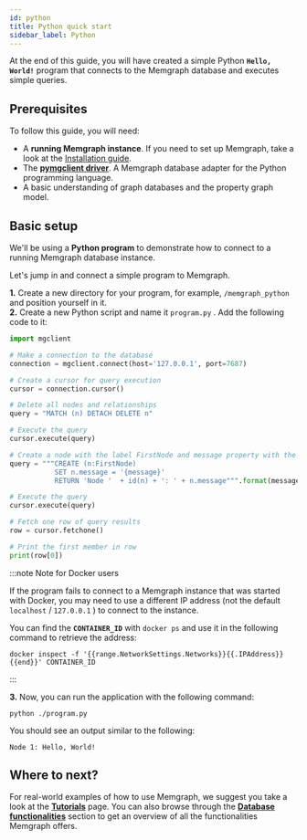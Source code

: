 ```yaml
---
id: python
title: Python quick start
sidebar_label: Python
---
```


At the end of this guide, you will have created a simple Python **`Hello,
World!`** program that connects to the Memgraph database and executes simple
queries.

## Prerequisites

To follow this guide, you will need:
* A **running Memgraph instance**. If you need to set up Memgraph, take a look
  at the [Installation guide](/installation/overview.md).
* The [**pymgclient driver**](https://github.com/memgraph/pymgclient). A
  Memgraph database adapter for the Python programming language.
* A basic understanding of graph databases and the property graph model.

## Basic setup

We'll be using a **Python program** to demonstrate how to connect to a running
Memgraph database instance.<br />

Let's jump in and connect a simple program to Memgraph.

**1.** Create a new directory for your program, for example, `/memgraph_python`
and position yourself in it.<br /> **2.** Create a new Python script and name it
`program.py` . Add the following code to it:

```python
import mgclient

# Make a connection to the database
connection = mgclient.connect(host='127.0.0.1', port=7687)

# Create a cursor for query execution
cursor = connection.cursor()

# Delete all nodes and relationships
query = "MATCH (n) DETACH DELETE n"

# Execute the query
cursor.execute(query)

# Create a node with the label FirstNode and message property with the value "Hello, World!"
query = """CREATE (n:FirstNode)
           SET n.message = '{message}'
           RETURN 'Node '  + id(n) + ': ' + n.message""".format(message="Hello, World!")

# Execute the query
cursor.execute(query)

# Fetch one row of query results
row = cursor.fetchone()

# Print the first member in row
print(row[0])
```

:::note Note for Docker users

If the program fails to connect to a Memgraph instance that was started with
Docker, you may need to use a different IP address (not the default `localhost`
/ `127.0.0.1` ) to connect to the instance.

You can find the **`CONTAINER_ID`** with `docker ps` and use it in the following
command to retrieve the address:

```
docker inspect -f '{{range.NetworkSettings.Networks}}{{.IPAddress}}{{end}}' CONTAINER_ID
```

:::

**3.** Now, you can run the application with the following command:

```
python ./program.py
```

You should see an output similar to the following:

```
Node 1: Hello, World!
```

## Where to next?

For real-world examples of how to use Memgraph, we suggest you take a look at
the **[Tutorials](/tutorials/overview.md)** page. You can also browse through
the **[Database functionalities](/database-functionalities/overview.md)**
section to get an overview of all the functionalities Memgraph offers.
